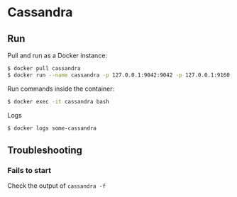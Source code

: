 # Cassandra

## Run

Pull and run as a Docker instance:

```bash
$ docker pull cassandra
$ docker run --name cassandra -p 127.0.0.1:9042:9042 -p 127.0.0.1:9160:9160  -d cassandra:latest
```

Run commands inside the container:

```bash
$ docker exec -it cassandra bash
```

Logs

```bash
$ docker logs some-cassandra
```

## Troubleshooting

### Fails to start

Check the output of `cassandra -f` 
